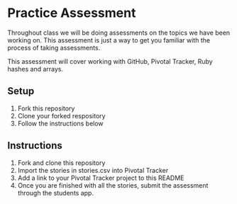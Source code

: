 Practice Assessment
=======
Throughout class we will be doing assessments on the topics we have been working on.
This assessment is just a way to get you familiar with the process of taking assessments.

This assessment will cover working with GitHub, Pivotal Tracker, Ruby hashes and arrays.

Setup
-------
1. Fork this repository
1. Clone your forked respository
1. Follow the instructions below

Instructions
--------
1. Fork and clone this repository
1. Import the stories in stories.csv into Pivotal Tracker
1. Add a link to your Pivotal Tracker project to this README
1. Once you are finished with all the stories, submit the assessment through the
students app.
